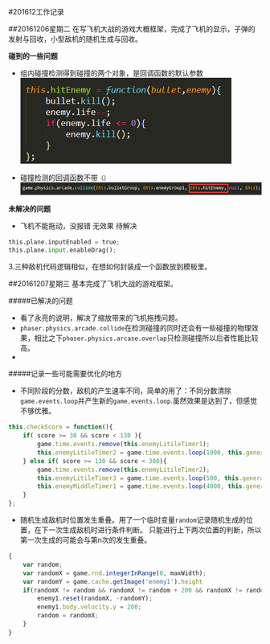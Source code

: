 #201612工作记录

 ##20161206星期二
 在写飞机大战的游戏大概框架，完成了飞机的显示，子弹的发射与回收，小型敌机的随机生成与回收。

**碰到的一些问题**
-  组内碰撞检测得到碰撞的两个对象，是回调函数的默认参数![Alt text](./1481035163236.png)

- 碰撞检测的回调函数不带`（）`![Alt text](./1481034931042.png)

**未解决的问题**
- 飞机不能拖动，没报错 无效果 待解决
``` python
this.plane.inputEnabled = true;
this.plane.input.enableDrag();
```
3.三种敌机代码逻辑相似，在想如何封装成一个函数放到模板里。

##20161207星期三
基本完成了飞机大战的游戏框架。

#####已解决的问题
- 看了永亮的说明，解决了缩放带来的飞机拖拽问题。
- `phaser.physics.arcade.collide`在检测碰撞的同时还会有一些碰撞的物理效果，相比之下`phaser.physics.arcase.overlap`只检测碰撞所以后者性能比较高。
- 
#####记录一些可能需要优化的地方
- 不同阶段的分数，敌机的产生速率不同，简单的用了：不同分数清除`game.events.loop`并产生新的`game.events.loop`.虽然效果是达到了，但感觉不够优雅。
``` javascript
this.checkScore = function(){
    if( score >= 30 && score < 130 ){
        game.time.events.remove(this.enemyLitileTimer1);
        this.enemyLitileTimer2 = game.time.events.loop(1000, this.generateEnemy1, this);
    } else if( score >= 130 && score < 300){
        game.time.events.remove(this.enemyLitileTimer2);
        this.enemyLitileTimer3 = game.time.events.loop(500, this.generateEnemy1, this);
        this.enemyMiddleTimer1 = game.time.events.loop(4000, this.generateEnemy2, this);
    }
};
```
-  随机生成敌机时位置发生重叠。用了一个临时变量`random`记录随机生成的位置，在下一次生成敌机时进行条件判断。
只能进行上下两次位置的判断，所以第一次生成的可能会与第n次的发生重叠。
``` javascript
{
    var random;
    var randomX = game.rnd.integerInRange(0, maxWidth);
    var randomY = game.cache.getImage('enemy1').height
    if(randomX != random && randomX != random + 200 && randomX != random - 200){
        enemy1.reset(randomX, -randomY);
        enemy1.body.velocity.y = 200;
        random = randomX;
    }
}

```